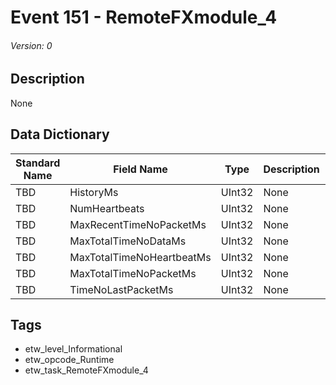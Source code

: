 # Event 151 - RemoteFXmodule_4
###### Version: 0

## Description
None

## Data Dictionary
|Standard Name|Field Name|Type|Description|Sample Value|
|---|---|---|---|---|
|TBD|HistoryMs|UInt32|None|`None`|
|TBD|NumHeartbeats|UInt32|None|`None`|
|TBD|MaxRecentTimeNoPacketMs|UInt32|None|`None`|
|TBD|MaxTotalTimeNoDataMs|UInt32|None|`None`|
|TBD|MaxTotalTimeNoHeartbeatMs|UInt32|None|`None`|
|TBD|MaxTotalTimeNoPacketMs|UInt32|None|`None`|
|TBD|TimeNoLastPacketMs|UInt32|None|`None`|

## Tags
* etw_level_Informational
* etw_opcode_Runtime
* etw_task_RemoteFXmodule_4